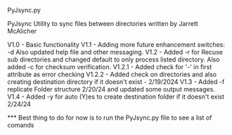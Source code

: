 PyJsync.py

PyJsync Utility to sync files between directories
written by Jarrett McAlicher

 V1.0   - Basic functionality
 V1.1   - Adding more future enhancement switches: -d
          Also updated help file and other messaging.
 V1.2   - Added -r for Recuse sub directories and changed
          default to only process listed directory.
          Also added -c for checksum verification.
 V1.2.1 - Added check for '-' in first attribute as error checking
 V1.2.2 - Added check on directories and also creating destination 
          directory if it doesn't exist - 2/19/2024
 V1.3   - Added -f replicate Folder structure 2/20/24 and updated 
          some output messages.
 V1.4   - Added -y for auto (Y)es to create destination folder if 
          it doesn't exist 2/24/24

*** Best thing to do for now is to run the PyJsync.py file to see a list of comands
